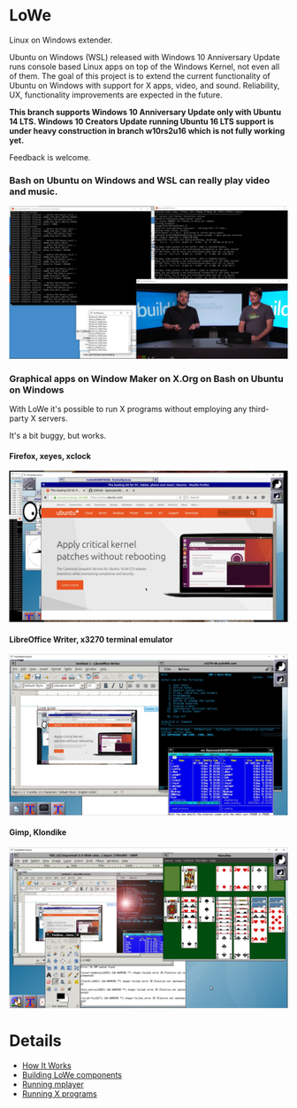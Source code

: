 # LoWe
Linux on Windows extender.

Ubuntu on Windows (WSL) released with Windows 10 Anniversary Update runs console based Linux apps on top of the Windows Kernel, not even all of them. The goal of this project is to extend the current functionality of Ubuntu on Windows with support for X apps, video, and sound. Reliability, UX, functionality improvements are expected in the future.

**This branch supports Windows 10 Anniversary Update only with Ubuntu 14 LTS. Windows 10 Creators Update running Ubuntu 16 LTS support is under heavy construction in branch w10rs2u16 which is not fully working yet.**  

Feedback is welcome.

### Bash on Ubuntu on Windows and WSL can really play video and music.

![working LoWe and mplayer](docs/img/readme/01_mplayer.jpg "Ubuntu on Windows can play video and music")

### Graphical apps on Window Maker on X.Org on Bash on Ubuntu on Windows

With LoWe it's possible to run X programs without employing any third-party X servers.

It's a bit buggy, but works. 

#### Firefox, xeyes, xclock

![working LoWe and X](docs/img/readme/02_x1.jpg "Ubuntu on Windows can run x")

#### LibreOffice Writer, x3270 terminal emulator

![working LoWe and X](docs/img/readme/03_x2.jpg "Ubuntu on Windows can run x")

#### Gimp, Klondike

![working LoWe and X](docs/img/readme/04_x3.jpg "Ubuntu on Windows can run x")

# Details

- [How It Works](docs/howitworks.md)
- [Building LoWe components](docs/buildrun.md)
- [Running mplayer](docs/mplayer.md)
- [Running X programs](docs/x.md)

